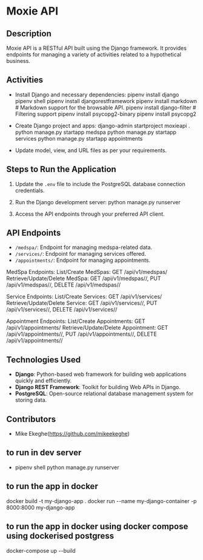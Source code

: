 # Moxie API

## Description

Moxie API is a RESTful API built using the Django framework. It provides endpoints for managing a variety of activities related to a hypothetical business.

## Activities

- Install Django and necessary dependencies:
pipenv install django
pipenv shell
pipenv install djangorestframework
pipenv install markdown # Markdown support for the browsable API.
pipenv install django-filter # Filtering support
pipenv install psycopg2-binary
pipenv install psycopg2


- Create Django project and apps:
django-admin startproject moxieapi .
python manage.py startapp medspa
python manage.py startapp services
python manage.py startapp appointments


- Update model, view, and URL files as per your requirements.

## Steps to Run the Application

1. Update the `.env` file to include the PostgreSQL database connection credentials.
2. Run the Django development server:
python manage.py runserver

3. Access the API endpoints through your preferred API client.

## API Endpoints

- `/medspa/`: Endpoint for managing medspa-related data.
- `/services/`: Endpoint for managing services offered.
- `/appointments/`: Endpoint for managing appointments.

MedSpa Endpoints:
List/Create MedSpas: GET /api/v1/medspas/
Retrieve/Update/Delete MedSpa: GET /api/v1/medspas/<id>/, PUT /api/v1/medspas/<id>/, DELETE /api/v1/medspas/<id>/

Service Endpoints:
List/Create Services: GET /api/v1/services/
Retrieve/Update/Delete Service: GET /api/v1/services/<id>/, PUT /api/v1/services/<id>/, DELETE /api/v1/services/<id>/

Appointment Endpoints:
List/Create Appointments: GET /api/v1/appointments/
Retrieve/Update/Delete Appointment: GET /api/v1/appointments/<id>/, PUT /api/v1/appointments/<id>/, DELETE /api/v1/appointments/<id>/

## Technologies Used

- **Django**: Python-based web framework for building web applications quickly and efficiently.
- **Django REST Framework**: Toolkit for building Web APIs in Django.
- **PostgreSQL**: Open-source relational database management system for storing data.

## Contributors

- Mike Ekeghe(https://github.com/mikeekeghe)

## to run in dev server
- pipenv shell
python manage.py runserver

## to run the app in docker
docker build -t my-django-app .
docker run --name my-django-container -p 8000:8000 my-django-app

## to run the app in docker using docker compose using dockerised postgress
docker-compose up --build

